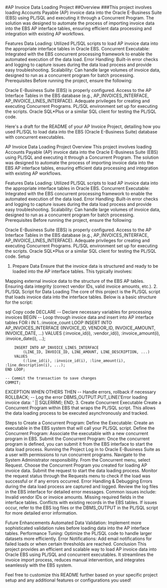 #AP Invoice Data Loading Project
##Overview
###This project involves loading Accounts Payable (AP) invoice data into the Oracle E-Business Suite (EBS) using PL/SQL and executing it through a Concurrent Program. The solution was designed to automate the process of importing invoice data into the EBS AP interface tables, ensuring efficient data processing and integration with existing AP workflows.

Features
Data Loading: Utilized PL/SQL scripts to load AP invoice data into the appropriate interface tables in Oracle EBS.
Concurrent Executable: Integrated with the EBS concurrent processing framework to enable the automated execution of the data load.
Error Handling: Built-in error checks and logging to capture issues during the data load process and provide easy troubleshooting.
Scalability: Can handle large volumes of invoice data, designed to run as a concurrent program for batch processing.
Prerequisites
Before running the project, ensure the following:

Oracle E-Business Suite (EBS) is properly configured.
Access to the AP Interface Tables in the EBS database (e.g., AP_INVOICES_INTERFACE, AP_INVOICE_LINES_INTERFACE).
Adequate privileges for creating and executing Concurrent Programs.
PL/SQL environment set up for executing the scripts.
Oracle SQL*Plus or a similar SQL client for testing the PL/SQL code.

Here's a draft for the README of your AP Invoice Project, detailing how you used PL/SQL to load data into the EBS (Oracle E-Business Suite) database with concurrent executables.

AP Invoice Data Loading Project
Overview
This project involves loading Accounts Payable (AP) invoice data into the Oracle E-Business Suite (EBS) using PL/SQL and executing it through a Concurrent Program. The solution was designed to automate the process of importing invoice data into the EBS AP interface tables, ensuring efficient data processing and integration with existing AP workflows.

Features
Data Loading: Utilized PL/SQL scripts to load AP invoice data into the appropriate interface tables in Oracle EBS.
Concurrent Executable: Integrated with the EBS concurrent processing framework to enable the automated execution of the data load.
Error Handling: Built-in error checks and logging to capture issues during the data load process and provide easy troubleshooting.
Scalability: Can handle large volumes of invoice data, designed to run as a concurrent program for batch processing.
Prerequisites
Before running the project, ensure the following:

Oracle E-Business Suite (EBS) is properly configured.
Access to the AP Interface Tables in the EBS database (e.g., AP_INVOICES_INTERFACE, AP_INVOICE_LINES_INTERFACE).
Adequate privileges for creating and executing Concurrent Programs.
PL/SQL environment set up for executing the scripts.
Oracle SQL*Plus or a similar SQL client for testing the PL/SQL code.
Setup
1. Prepare Data
Ensure that the invoice data is structured and ready to be loaded into the AP interface tables. This typically involves:

Mapping external invoice data to the structure of the EBS AP tables.
Ensuring data integrity (correct vendor IDs, valid invoice amounts, etc.).
2. PL/SQL Script for Data Loading
The core of this project is the PL/SQL script that loads invoice data into the interface tables. Below is a basic structure for the script:

sql
Copy code
DECLARE
    -- Declare necessary variables for processing invoices
BEGIN
    -- Loop through invoice data and insert into AP interface tables
    FOR i IN 1..:invoice_count LOOP
        INSERT INTO AP_INVOICES_INTERFACE
            (INVOICE_ID, VENDOR_ID, INVOICE_AMOUNT, INVOICE_DATE, ...) 
        VALUES
            (:invoice_id(i), :vendor_id(i), :invoice_amount(i), :invoice_date(i), ...);
        
        INSERT INTO AP_INVOICE_LINES_INTERFACE
            (LINE_ID, INVOICE_ID, LINE_AMOUNT, LINE_DESCRIPTION, ...) 
        VALUES
            (:line_id(i), :invoice_id(i), :line_amount(i), :line_description(i), ...);
    END LOOP;
    
    -- Commit the transaction to save changes
    COMMIT;
    
EXCEPTION
    WHEN OTHERS THEN
        -- Handle errors, rollback if necessary
        ROLLBACK;
        -- Log the error
        DBMS_OUTPUT.PUT_LINE('Error loading invoice data: ' || SQLERRM);
END;
3. Create Concurrent Executable
Create a Concurrent Program within EBS that wraps the PL/SQL script. This allows the data loading process to be executed asynchronously and tracked.

Steps to Create a Concurrent Program:
Define the Executable: Create an executable in the EBS system that will call your PL/SQL script.
Define the Concurrent Program: Associate the executable with a new concurrent program in EBS.
Submit the Concurrent Program: Once the concurrent program is defined, you can submit it from the EBS interface to start the data load process.
Running the Project
Log in to Oracle E-Business Suite as a user with permissions to run concurrent programs.
Navigate to the System Administrator responsibility.
From the Concurrent menu, select Request.
Choose the Concurrent Program you created for loading AP invoice data.
Submit the request to start the data loading process.
Monitor the request status through the Requests menu to check if the load was successful or if any errors occurred.
Error Handling & Debugging
Errors during the data load process are captured and logged. Review the log files in the EBS interface for detailed error messages.
Common issues include:
Invalid vendor IDs or invoice amounts.
Missing required fields in the interface tables.
Conflicts with existing records in the EBS tables.
If issues occur, refer to the EBS log files or the DBMS_OUTPUT in the PL/SQL script for more detailed error information.

Future Enhancements
Automated Data Validation: Implement more sophisticated validation rules before loading data into the AP interface tables.
Performance Tuning: Optimize the PL/SQL code to handle larger datasets more efficiently.
Error Notifications: Add email notifications for failed loads or when certain thresholds are reached.
Conclusion
This project provides an efficient and scalable way to load AP invoice data into Oracle EBS using PL/SQL and concurrent executables. It streamlines the invoice import process, reduces manual intervention, and integrates seamlessly with the EBS system.

Feel free to customize this README further based on your specific project setup and any additional features or configurations you used!
